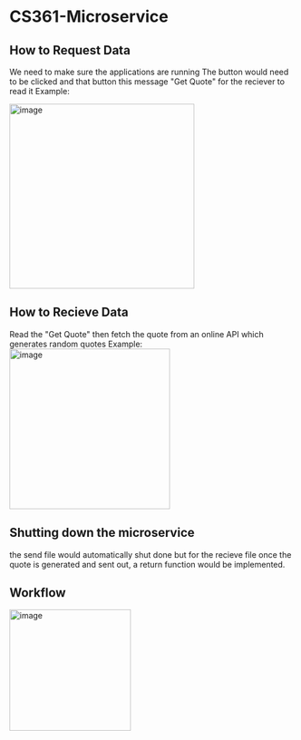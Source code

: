 # CS361-Microservice

## How to Request Data

We need to make sure the applications are running 
The button would need to be clicked and that button this message "Get Quote" for the reciever to read it 
Example:

<img width="326" alt="image" src="https://user-images.githubusercontent.com/89616079/218556429-0455508b-3ec8-4256-b4f7-6159261f9ebe.png">

## How to Recieve Data

Read the "Get Quote" then fetch the quote from an online API which generates random quotes 
Example:
<img width="283" alt="image" src="https://user-images.githubusercontent.com/89616079/218556486-4ba62568-3ec7-4168-9c0a-5d18119283a9.png">

## Shutting down the microservice

the send file would automatically shut done but for the recieve file once the quote is generated and sent out, a return function would be implemented.

## Workflow

<img width="214" alt="image" src="https://user-images.githubusercontent.com/89616079/218555828-5a8b2ba3-ce0d-4244-92d5-cc48f120c684.png">
